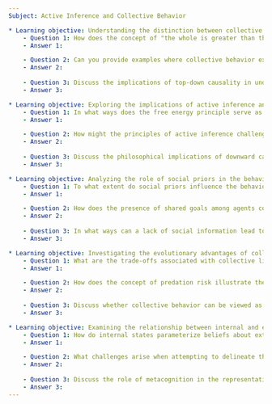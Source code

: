 ```yaml
---
Subject: Active Inference and Collective Behavior

* Learning objective: Understanding the distinction between collective behavior and individual behaviors within a group.
    - Question 1: How does the concept of "the whole is greater than the sum of its parts" manifest in collective behavior as opposed to individual behaviors?
    - Answer 1: 

    - Question 2: Can you provide examples where collective behavior exhibits emergent properties that cannot be solely attributed to individual actions?
    - Answer 2: 
    
    - Question 3: Discuss the implications of top-down causality in understanding collective behavior. How does it differ from bottom-up explanations?
    - Answer 3:

* Learning objective: Exploring the implications of active inference and the free energy principle in complex systems.
    - Question 1: In what ways does the free energy principle serve as a framework for understanding the dynamics of collective behavior?
    - Answer 1: 

    - Question 2: How might the principles of active inference challenge traditional reductionist views in the study of complex systems?
    - Answer 2: 
    
    - Question 3: Discuss the philosophical implications of downward causation as proposed by the free energy principle in the context of collective systems.
    - Answer 3:

* Learning objective: Analyzing the role of social priors in the behavior of cognitive agents.
    - Question 1: To what extent do social priors influence the behavior of agents in collective systems, and can agents function without them?
    - Answer 1: 

    - Question 2: How does the presence of shared goals among agents contribute to the emergence of collective behavior?
    - Answer 2: 
    
    - Question 3: In what ways can a lack of social information lead to misinterpretations of collective dynamics?
    - Answer 3:

* Learning objective: Investigating the evolutionary advantages of collective behavior.
    - Question 1: What are the trade-offs associated with collective living compared to solitary existence from an evolutionary perspective?
    - Answer 1: 

    - Question 2: How does the concept of predation risk illustrate the adaptive benefits of group living?
    - Answer 2: 
    
    - Question 3: Discuss whether collective behavior can be viewed as a self-sustaining system that influences individual fitness, even at a cost to individuals.
    - Answer 3:

* Learning objective: Examining the relationship between internal and external states in the context of self and agency.
    - Question 1: How do internal states parameterize beliefs about external states, and what implications does this have for understanding agency?
    - Answer 1: 

    - Question 2: What challenges arise when attempting to delineate the boundaries between internal and external states in cognitive agents?
    - Answer 2: 
    
    - Question 3: Discuss the role of metacognition in the representation of self in relation to external agents or stimuli.
    - Answer 3:
---
```

